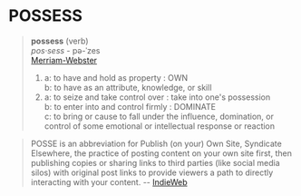 # POSSESS

> **possess** (verb)<br>_pos·sess_ - pə-ˈzes<br>[Merriam-Webster][mw-possess]
>
> 1. a: to have and hold as property : OWN<br>
>    b: to have as an attribute, knowledge, or skill
> 2. a: to seize and take control over : take into one's possession<br>
>    b: to enter into and control firmly : DOMINATE<br>
>    c: to bring or cause to fall under the influence, domination, or control of
>    some emotional or intellectual response or reaction

[mw-possess]: https://www.merriam-webster.com/dictionary/possess

> POSSE is an abbreviation for Publish (on your) Own Site, Syndicate Elsewhere,
> the practice of posting content on your own site first, then publishing copies
> or sharing links to third parties (like social media silos) with original post
> links to provide viewers a path to directly interacting with your content.
> -- [IndieWeb][iw-posse]

[iw-posse]: https://indieweb.org/POSSE
